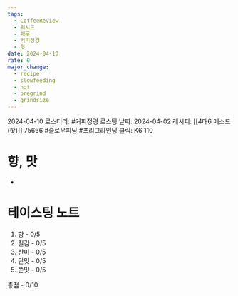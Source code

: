 ```yaml
---
tags:
  - CoffeeReview
  - 워시드
  - 페루
  - 커피정경
  - 핫
date: 2024-04-10
rate: 0
major_change:
  - recipe
  - slowfeeding
  - hot
  - pregrind
  - grindsize
---
```

2024-04-10
로스터리: #커피정경 
로스팅 날짜: 2024-04-02
레시피: [[4대6 메소드 (핫)]] 75666 #슬로우피딩 #프리그라인딩
클릭: K6 110
# 향, 맛
- 
# 테이스팅 노트
1. 향 - 0/5
2. 질감 - 0/5
3. 산미 - 0/5
4. 단맛 - 0/5
5. 쓴맛 - 0/5

총점 - 0/10


